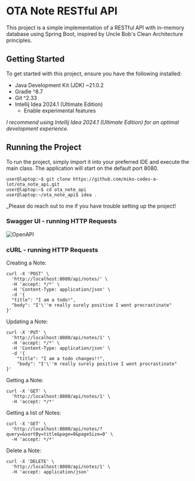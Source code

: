 # OTA Note RESTful API

This project is a simple implementation of a RESTful API with in-memory database using Spring Boot, inspired by Uncle Bob's Clean Architecture principles.

## Getting Started

To get started with this project, ensure you have the following installed:

- Java Development Kit (JDK) ~21.0.2
- Gradle ^8.7
- Git ^2.33
- Intellij Idea 2024.1 (Ultimate Edition)
  - Enable experimental features

_I recommend using Intellij Idea 2024.1 (Ultimate Edition) for an optimal development experience._

## Running the Project

To run the project, simply import it into your preferred IDE and execute the main class. The application will start on the default port 8080.

```console
user@laptop:~$ git clone https://github.com/miko-codes-a-lot/ota_note_api.git
user@laptop:~$ cd ota_note_api
user@laptop:~/ota_note_api$ idea .
```

_Please do reach out to me if you have trouble setting up the project!

### Swagger UI - running HTTP Requests

![OpenAPI](https://gcdnb.pbrd.co/images/gn7v3g2HwSL6.png)

### cURL - running HTTP Requests

Creating a Note:

    curl -X 'POST' \
      'http://localhost:8080/api/notes/' \
      -H 'accept: */*' \
      -H 'Content-Type: application/json' \
      -d '{
      "title": "I am a todo!",
      "body": "I'\''m really surely positive I wont procrastinate"
    }'

Updating a Note:

    curl -X 'PUT' \
      'http://localhost:8080/api/notes/1' \
      -H 'accept: */*' \
      -H 'Content-Type: application/json' \
      -d '{
        "title": "I am a todo changes!!",
        "body": "I'\''m really surely positive I wont procrastinate"
    }'

Getting a Note:

    curl -X 'GET' \
      'http://localhost:8080/api/notes/1' \
      -H 'accept: */*'

Getting a list of Notes:

    curl -X 'GET' \
      'http://localhost:8080/api/notes/?query=&sortBy=title&page=0&pageSize=0' \
      -H 'accept: */*'

Delete a Note:

    curl -X 'DELETE' \
      'http://localhost:8080/api/notes/1' \
      -H 'accept: application/json'
